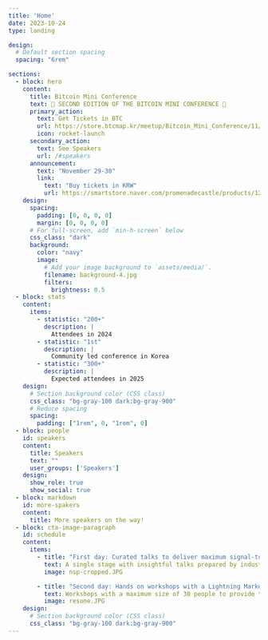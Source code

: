 ```yaml
---
title: 'Home'
date: 2023-10-24
type: landing

design:
  # Default section spacing
  spacing: "6rem"

sections:
  - block: hero
    content:
      title: Bitcoin Mini Conference
      text: 🚀 SECOND EDITION OF THE BITCOIN MINI CONFERENCE 🚀
      primary_action:
        text: Get Tickets in BTC
        url: https://store.btcmap.kr/meetup/Bitcoin_Mini_Conference/11/
        icon: rocket-launch
      secondary_action:
        text: See Speakers
        url: /#speakers
      announcement:
        text: "November 29-30"
        link:
          text: "Buy tickets in KRW"
          url: https://smartstore.naver.com/promenadecastle/products/12055415750
    design:
      spacing:
        padding: [0, 0, 0, 0]
        margin: [0, 0, 0, 0]
      # For full-screen, add `min-h-screen` below
      css_class: "dark"
      background:
        color: "navy"
        image:
          # Add your image background to `assets/media/`.
          filename: background-4.jpg
          filters:
            brightness: 0.5
  - block: stats
    content:
      items:
        - statistic: "200+"
          description: |
            Attendees in 2024
        - statistic: "1st"
          description: |
            Community led conference in Korea
        - statistic: "300+"
          description: |
            Expected attendees in 2025
    design:
      # Section background color (CSS class)
      css_class: "bg-gray-100 dark:bg-gray-900"
      # Reduce spacing
      spacing:
        padding: ["1rem", 0, "1rem", 0]
  - block: people
    id: speakers
    content:
      title: Speakers
      text: ""
      user_groups: ['Speakers']
    design:
      show_role: true
      show_social: true
  - block: markdown
    id: more-spakers
    content:
      title: More speakers on the way!
  - block: cta-image-paragraph
    id: schedule
    content:
      items:
        - title: "First day: Curated talks to deliver maximum signal-to-noise ratio."
          text: A single stage with insightful talks prepared by industry leading experts. K-BBQ dinner provided afterwards to all attendees to strengthen relationships between community members.
          image: nsp-cropped.JPG

        - title: "Second day: Hands on workshops with a Lightning Market in the heart of Seoul"
          text: Workshops with a maximum size of 30 people to provide the attendees with quality educational sessions. Booths in the form of a Lightning market in the streets of Seoul to allow access for everyone in Seoul to visit and become a part of the community.
          image: resone.JPG
    design:
      # Section background color (CSS class)
      css_class: "bg-gray-100 dark:bg-gray-900"
---
```


